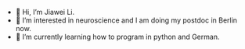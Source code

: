 - 👋 Hi, I’m Jiawei Li.
- 👀 I’m interested in neuroscience and I am doing my postdoc in Berlin now.
- 🌱 I’m currently learning how to program in python and German.


<!---
jiawei-liiiii/jiawei-liiiii is a ✨ special ✨ repository because its `README.md` (this file) appears on your GitHub profile.
You can click the Preview link to take a look at your changes.
--->
